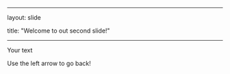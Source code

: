 ---

layout: slide

title: "Welcome to out second slide!"

___

Your text

Use the left arrow to go back!
